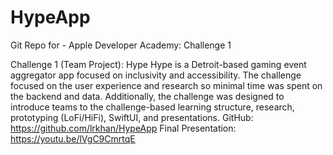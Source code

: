 # HypeApp
Git Repo for - Apple Developer Academy: Challenge 1

Challenge 1 (Team Project): Hype
Hype is a Detroit-based gaming event aggregator app focused on inclusivity and accessibility.
The challenge focused on the user experience and research so minimal time was spent on the backend and data. Additionally, the challenge was designed to introduce teams to the challenge-based learning structure, research, prototyping (LoFi/HiFi), SwiftUI, and presentations.
GitHub: https://github.com/lrkhan/HypeApp
Final Presentation: https://youtu.be/lVgC9CmrtqE
